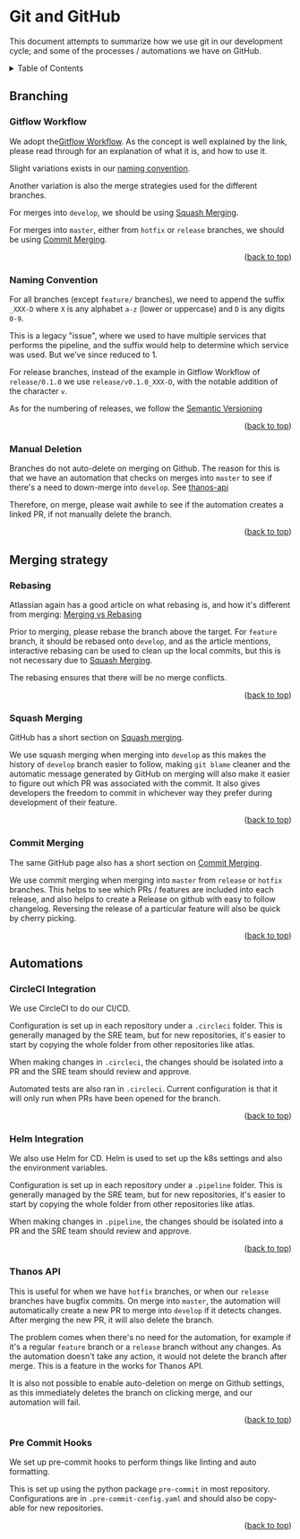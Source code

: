 <!-- Based off the best readme template from https://github.com/othneildrew/Best-README-Template -->
<!-- Improved compatibility of back to top link: See: https://github.com/othneildrew/Best-README-Template/pull/73 -->
<a name="readme-top"></a>

# Git and GitHub

This document attempts to summarize how we use git in our development cycle; and some of the processes / automations we have on GitHub.

<details>
	<summary>Table of Contents</summary>
	<ol>
		<li>
			<a href="#branching">Branching</a>
			<ul>
				<li><a href="#gitflow-workflow">Gitflow Workflow</a></li>
				<li><a href="#naming-convention">Naming Convention</a></li>
				<li><a href="#manual-deletion">Manual Deletion</a></li>
			</ul>
		</li>
		<li>
			<a href="#merging">Merging</a>
			<ul>
				<li><a href="#rebasing">Rebasing</a></li>
				<li><a href="#squash-merging">Squash Merging</a></li>
				<li><a href="#commit-merging">Commit Merging</a></li>
			</ul>
		</li>
		<li>
			<a href="#automations">Automations</a>
			<ul>
				<li><a href="#circleci-integration">CircleCI Integration</a></li>
				<li><a href="#helm-integration">Helm Integration</a></li>
				<li><a href="#thanos-api">Thanos API</a></li>
				<li><a href="#pre-commit-hooks">Pre Commit Hooks</a></li>
			</ul>
		</li>
	</ol>
</details>

## Branching

### Gitflow Workflow

We adopt the[Gitflow Workflow](https://www.atlassian.com/git/tutorials/comparing-workflows/gitflow-workflow). As the concept is well explained by the link, please read through for an explanation of what it is, and how to use it.

Slight variations exists in our [naming convention](#naming-convention).

Another variation is also the merge strategies used for the different branches.

For merges into `develop`, we should be using [Squash Merging](#squash-merging).

For merges into `master`, either from `hotfix` or `release` branches, we should be using [Commit Merging](#commit-merging).

<p align="right">(<a href="#readme-top">back to top</a>)</p>

### Naming Convention

For all branches (except `feature/` branches), we need to append the suffix `_XXX-D` where `X` is any alphabet `a-z` (lower or uppercase) and `D` is any digits `0-9`.

This is a legacy "issue", where we used to have multiple services that performs the pipeline, and the suffix would help to determine which service was used. But we've since reduced to 1.

For release branches, instead of the example in Gitflow Workflow of `release/0.1.0` we use `release/v0.1.0_XXX-D`, with the notable addition of the character `v`.

As for the numbering of releases, we follow the [Semantic Versioning](https://semver.org/)

<p align="right">(<a href="#readme-top">back to top</a>)</p>

### Manual Deletion

Branches do not auto-delete on merging on Github. The reason for this is that we have an automation that checks on merges into `master` to see if there's a need to down-merge into `develop`. See [thanos-api](#thanos-api)

Therefore, on merge, please wait awhile to see if the automation creates a linked PR, if not manually delete the branch.

<p align="right">(<a href="#readme-top">back to top</a>)</p>

## Merging strategy

### Rebasing

Atlassian again has a good article on what rebasing is, and how it's different from merging: [Merging vs Rebasing](https://www.atlassian.com/git/tutorials/merging-vs-rebasing)

Prior to merging, please rebase the branch above the target. For `feature` branch, it should be rebased onto `develop`, and as the article mentions, interactive rebasing can be used to clean up the local commits, but this is not necessary due to [Squash Merging](#squash-merging). 

The rebasing ensures that there will be no merge conflicts.

<p align="right">(<a href="#readme-top">back to top</a>)</p>

### Squash Merging

GitHub has a short section on [Squash merging](https://docs.github.com/en/repositories/configuring-branches-and-merges-in-your-repository/configuring-pull-request-merges/about-merge-methods-on-github#squashing-your-merge-commits).

We use squash merging when merging into `develop` as this makes the history of `develop` branch easier to follow, making `git blame` cleaner and the automatic message generated by GitHub on merging will also make it easier to figure out which PR was associated with the commit. It also gives developers the freedom to commit in whichever way they prefer during development of their feature. 

<p align="right">(<a href="#readme-top">back to top</a>)</p>

### Commit Merging

The same GitHub page also has a short section on [Commit Merging](https://docs.github.com/en/repositories/configuring-branches-and-merges-in-your-repository/configuring-pull-request-merges/about-merge-methods-on-github#squashing-your-merge-commits:~:text=When%20you%20click%20the%20default%20Merge%20pull%20request%20option%20on%20a%20pull%20request%20on%20GitHub.com%2C%20all%20commits%20from%20the%20feature%20branch%20are%20added%20to%20the%20base%20branch%20in%20a%20merge%20commit.).

We use commit merging when merging into `master` from `release` or `hotfix` branches.
This helps to see which PRs / features are included into each release, and also helps to create a Release on github with easy to follow changelog.
Reversing the release of a particular feature will also be quick by cherry picking.

<p align="right">(<a href="#readme-top">back to top</a>)</p>

## Automations

### CircleCI Integration

We use CircleCI to do our CI/CD.

Configuration is set up in each repository under a `.circleci` folder.
This is generally managed by the SRE team, but for new repositories, it's easier to start by copying the whole folder from other repositories like atlas.

When making changes in `.circleci`, the changes should be isolated into a PR and the SRE team should review and approve.

Automated tests are also ran in `.circleci`.
Current configuration is that it will only run when PRs have been opened for the branch.

<p align="right">(<a href="#readme-top">back to top</a>)</p>

### Helm Integration

We also use Helm for CD. Helm is used to set up the k8s settings and also the environment variables.

Configuration is set up in each repository under a `.pipeline` folder.
This is generally managed by the SRE team, but for new repositories, it's easier to start by copying the whole folder from other repositories like atlas.

When making changes in `.pipeline`, the changes should be isolated into a PR and the SRE team should review and approve.

<p align="right">(<a href="#readme-top">back to top</a>)</p>

### Thanos API

This is useful for when we have `hotfix` branches, or when our `release` branches have bugfix commits. On merge into `master`, the automation will automatically create a new PR to merge into `develop` if it detects changes. After merging the new PR, it will also delete the branch.

The problem comes when there's no need for the automation, for example if it's a regular `feature` branch or a `release` branch without any changes. As the automation doesn't take any action, it would not delete the branch after merge. This is a feature in the works for Thanos API.

It is also not possible to enable auto-deletion on merge on Github settings, as this immediately deletes the branch on clicking merge, and our automation will fail.

<p align="right">(<a href="#readme-top">back to top</a>)</p>

### Pre Commit Hooks

We set up pre-commit hooks to perform things like linting and auto formatting.

This is set up using the python package `pre-commit` in most repository.
Configurations are in `.pre-commit-config.yaml` and should also be copy-able for new repositories.

<p align="right">(<a href="#readme-top">back to top</a>)</p>

